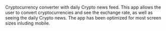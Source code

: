Cryptocurrency converter with daily Crypto news feed. This app allows the user to convert cryptocurrencies and see the exchange rate, as well as seeing the daily Crypto news. The app has been optimized for most screen sizes inluding mobile.

